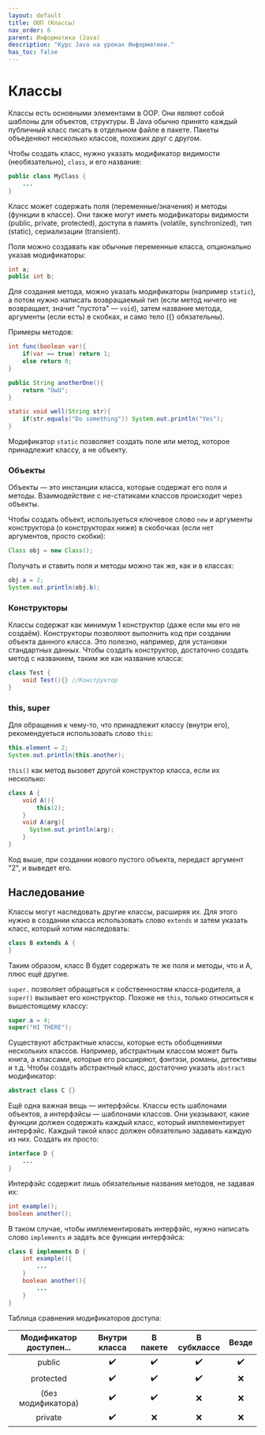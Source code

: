 ```yaml
---
layout: default
title: ООП (Классы)
nav_order: 6
parent: Информатика (Java)
description: "Курс Java на уроках Информатики."
has_toc: false
---
```


# Классы

Классы есть основными элементами в ООР. Они являют собой шаблоны для объектов, структуры. В Java обычно принято каждый публичный класс писать в отдельном файле в пакете. Пакеты объеденяют несколько классов, похожих друг с другом.

Чтобы создать класс, нужно указать модификатор видимости (необязательно), `class`, и его название:

```java
public class MyClass {
    ...
}
```

Класс может содержать поля (переменные/значения) и методы (функции в классе). Они также могут иметь модификаторы видимости (public, private, protected), доступа в память (volatile, synchronized), тип (static), сериализации (transient).

Поля можно создавать как обычные переменные класса, опционально указав модификаторы:

```java
int a;
public int b;
```
Для создания метода, можно указать модификаторы (например `static`), а потом нужно написать возвращаемый тип (если метод ничего не возвращает, значит "пустота" — `void`), затем название метода, аргументы (если есть) в скобках, и само тело ({} обязательны).

Примеры методов:

```java
int func(boolean var){
    if(var == true) return 1;
    else return 0;
}
```

```java
public String anotherOne(){
    return "UwU";
}
```

```java
static void well(String str){
    if(str.equals("Do something")) System.out.println("Yes");
}
```

Модификатор `static` позволяет создать поле или метод, которое принадлежит классу, а не объекту.

### Объекты

Объекты — это инстанции класса, которые содержат его поля и методы. Взаимодействие с не-статиками классов происходит через объекты.

Чтобы создать объект, используеться ключевое слово `new` и аргументы конструктора (о конструкторах ниже) в скобочках (если нет аргументов, просто скобки):

```java
Class obj = new Class();
```
Получать и ставить поля и методы можно так же, как и в классах:

```java
obj.a = 2;
System.out.println(obj.b);
```

### Конструкторы

Классы содержат как минимум 1 конструктор (даже если мы его не создаём). Конструкторы позволяют выполнить код при создании объекта данного класса. Это полезно, например, для установки стандартных данных. Чтобы создать конструктор, достаточно создать метод с названием, таким же как название класса:

```java
class Test {
    void Test(){} //Конструктор
}
```

### this, super

Для обращения к чему-то, что принадлежит классу (внутри его), рекомендуеться использовать слово `this`:

```java
this.element = 2;
System.out.println(this.another);
```
`this()` как метод вызовет другой конструктор класса, если их несколько:

```java
class A {
    void A(){
        this(2);
    }
    void A(arg){
      System.out.println(arg);
    }
}
```
Код выше, при создании нового пустого объекта, передаст аргумент "2", и выведет его.

## Наследование

Классы могут наследовать другие классы, расширяя их. Для этого нужно в создании класса использовать слово `extends` и затем указать класс, который хотим наследовать:

```java
class B extends A {
}
```
Таким образом, класс В будет содержать те же поля и методы, что и А, плюс ещё другие.

`super.` позволяет обращаться к собственностям класса-родителя, а `super()` вызывает его конструктор. Похоже не `this`, только относиться к вышестоящему классу:

```java
super.a = 4;
super("HI THERE");
```

Существуют абстрактные классы, которые есть обобщениями нескольких классов. Например, абстрактным классом может быть книга, а классами, которые его расширяют, фэнтэзи, романы, детективы и т.д. Чтобы создать абстрактный класс, достаточно указать `abstract` модификатор:

```java
abstract class C {}
```
Ещё одна важная вещь — интерфэйсы. Классы есть шаблонами объектов, а интерфэйсы — шаблонами классов. Они указывают, какие функции должен содержать каждый класс, который имплементирует интерфэйс. Каждый такой класс должен обязательно задавать каждую из них. Создать их просто:

```java
interface D {
    ...
}
```
Интерфэйс содержит лишь обязательные названия методов, не задавая их:

```java
int example();
boolean another();
```
В таком случае, чтобы имплементировать интерфэйс, нужно написать слово `implements` и задать все функции интерфэйса:

```java
class E implements D {
    int example(){
        ...
    }
    boolean another(){
        ...
    }
}
```

Таблица сравнения модификаторов доступа:

| Модификатор доступен... | Внутри класса | В пакете | В субклассе | Везде |
|:-----------------------:|:-------------:|:--------:|:-----------:|:-----:|
| public | :heavy_check_mark: | :heavy_check_mark: | :heavy_check_mark: | :heavy_check_mark: |
| protected | :heavy_check_mark: | :heavy_check_mark: | :heavy_check_mark: | :x: |
| (без модификатора) | :heavy_check_mark: | :heavy_check_mark: | :x: | :x: |
| private | :heavy_check_mark: | :x: | :x: | :x: |


